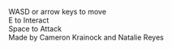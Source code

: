 WASD or arrow keys to move  <br />
E to Interact  <br />
Space to Attack <br />
Made by Cameron Krainock and Natalie Reyes
